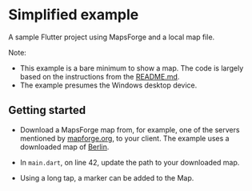 # Simplified example

A sample Flutter project using MapsForge and a local map file. 

Note:
- This example is a bare minimum to show a map. The code is largely based on the instructions from the [README.md](https://github.com/mikes222/mapsforge_flutter/tree/master/mapsforge_flutter).
- The example presumes the Windows desktop device.

## Getting started
- Download a MapsForge map from, for example, one of the servers mentioned by [mapforge.org](https://download.mapsforge.org/), to your client. The example uses a downloaded map of [Berlin](https://download.mapsforge.org/maps/v5/europe/germany/berlin.map).

- In `main.dart`, on line 42, update the path to your downloaded map.
- Using a long tap, a marker can be added to the Map.
